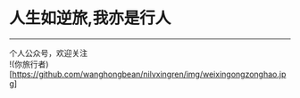 # 人生如逆旅,我亦是行人

























--------------
个人公众号，欢迎关注  
!(你旅行者)[https://github.com/wanghongbean/nilvxingren/img/weixingongzonghao.jpg]
